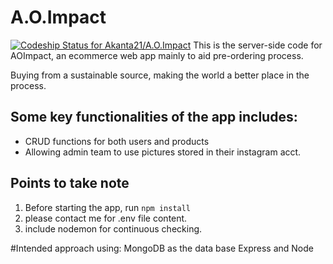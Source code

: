 # A.O.Impact
[ ![Codeship Status for Akanta21/A.O.Impact](https://codeship.com/projects/6620ac30-3ed9-0134-9c3a-5218b375052b/status?branch=master)](https://codeship.com/projects/167369)
This is the server-side code for AOImpact, an ecommerce web app mainly to aid pre-ordering process.

Buying from a sustainable source, making the world a better place in the process.
## Some key functionalities of the app includes:
* CRUD functions for both users and products
* Allowing admin team to use pictures stored in their instagram acct.

## Points to take note
1) Before starting the app, run ``` npm install ```
2) please contact me for .env file content.
3) include nodemon for continuous checking.

#Intended approach
using:
MongoDB as the data base
Express and Node
